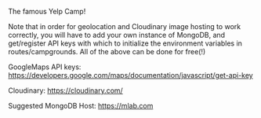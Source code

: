 The famous Yelp Camp!  

Note that in order for geolocation and Cloudinary image hosting to work correctly, you will have to add your own instance of MongoDB, and get/register API keys with which to initialize the environment variables in routes/campgrounds.  All of the above can be done for free(!) 

GoogleMaps API keys:
https://developers.google.com/maps/documentation/javascript/get-api-key

Cloudinary:
https://cloudinary.com/

Suggested MongoDB Host:
https://mlab.com